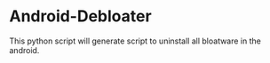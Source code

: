 # Android-Debloater
This python script will generate script to uninstall all bloatware in the android.
